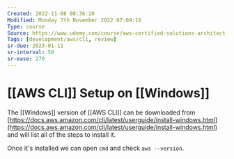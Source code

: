 ```yaml
---
Created: 2022-11-08 08:36:20
Modified: Monday 7th November 2022 07:09:16
Type: course
Source: https://www.udemy.com/course/aws-certified-solutions-architect-associate-saa-c01/?xref=E0Aed11STH4LPUQvCz0GJFABTmM=
Tags: [development/aws/cli, review]
sr-due: 2023-01-11
sr-interval: 50
sr-ease: 270
---
```


# [[AWS CLI]] Setup on [[Windows]]

The [[Windows]] version of [[AWS CLI]] can be downloaded from [https://docs.aws.amazon.com/cli/latest/userguide/install-windows.html](https://docs.aws.amazon.com/cli/latest/userguide/install-windows.html) and will list all of the steps to install it.

Once it's installed we can open `cmd` and check `aws --version`.